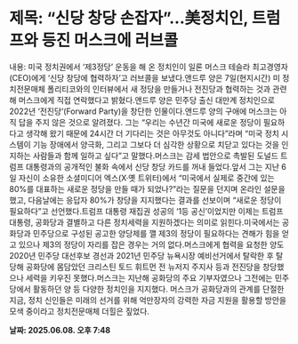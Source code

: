# **제목: “신당 창당 손잡자”…美정치인, 트럼프와 등진 머스크에 러브콜**

  내용: 미국 정치권에서 ‘제3정당’ 운동을 해 온 정치인이 일론 머스크 테슬라 최고경영자(CEO)에게 ‘신당 창당에 협력하자’고 러브콜을 보냈다.앤드루 양은 7일(현지시간) 미 정치전문매체 폴리티코와의 인터뷰에서 새 정당을 만들거나 전진당과 협력하는 것과 관련해 머스크에게 직접 연락했다고 밝혔다.앤드루 양은 민주당 출신 대만계 정치인으로 2022년 ‘전진당’(Forward Party)을 창단한 인물이다.앤드루 양의 구애에 머스크는 아직 답을 주지 않은 것으로 알려졌다. 그는 “우리는 수년간 미국에 새로운 정당이 필요하다고 생각해 왔기 때문에 24시간 더 기다리는 것은 아무것도 아니다”라며 “미국 정치 시스템이 기능 장애에서 양극화, 그리고 그보다 더 심각한 상황으로 치닫고 있다는 것을 인지하는 사람들과 함께 일하고 싶다”고 말했다.머스크는 감세 법안으로 촉발된 도널드 트럼프 대통령과의 공개적인 불화 속에서 신당 창당 카드를 꺼내 들었다.앞서 그는 지난 6일 자신이 소유한 소셜미디어 엑스(X·옛 트위터)에서 “미국에서 실제로 중간에 있는 80%를 대표하는 새로운 정당을 만들 때가 되었나?”라는 질문을 던지며 온라인 설문을 했고, 다음날에는 응답자 80%가 창당을 지지했다는 결과를 선보이며 “새로운 정당이 필요하다”고 선언했다.트럼프 대통령 재집권 성공의 ‘1등 공신’이었지만 이제는 트럼프 대통령, 공화당과 결별하고 다른 정치세력을 지원하겠다는 의미로 읽힌다.미국에서는 공화당과 민주당으로 구성된 공고한 양당제를 깰 제3의 정당이 필요하다는 견해가 힘을 얻고 있으나 제3의 정당이 자리를 잡은 경우는 거의 없다.머스크에게 협력을 요청한 양도 2020년 민주당 대선후보 경선과 2021년 민주당 뉴욕시장 예비선거에서 탈락한 후 탈당해 공화당에 몸담았던 크리스틴 토드 휘트먼 전 뉴저지 주지사 등과 전진당을 창당했으나 세력을 키우진 못했다.머스크는 지난해 공화당의 주요 기부자였으나 그전에는 민주당에서 활동하던 양 등 다양한 정치인을 지지했다. 머스크가 공화당과의 관계를 단절한 지금, 정치 신인들은 미래의 선거를 위해 억만장자의 강력한 자금 지원을 활용할 방안을 모색 중이라고 정치전문매체 더힐은 짚었다.

  **날짜: 2025.06.08. 오후 7:48**